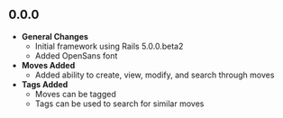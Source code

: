 ## 0.0.0

- **General Changes**
  - Initial framework using Rails 5.0.0.beta2
  - Added OpenSans font
- **Moves Added**
  - Added ability to create, view, modify, and search through moves
- **Tags Added**
  - Moves can be tagged
  - Tags can be used to search for similar moves
